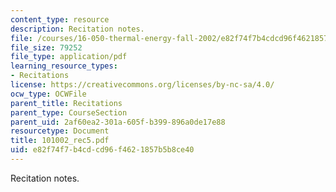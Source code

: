 ```yaml
---
content_type: resource
description: Recitation notes.
file: /courses/16-050-thermal-energy-fall-2002/e82f74f7b4cdcd96f4621857b5b8ce40_101002_rec5.pdf
file_size: 79252
file_type: application/pdf
learning_resource_types:
- Recitations
license: https://creativecommons.org/licenses/by-nc-sa/4.0/
ocw_type: OCWFile
parent_title: Recitations
parent_type: CourseSection
parent_uid: 2af60ea2-301a-605f-b399-896a0de17e88
resourcetype: Document
title: 101002_rec5.pdf
uid: e82f74f7-b4cd-cd96-f462-1857b5b8ce40
---
```

Recitation notes.